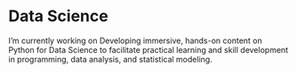 # Data Science
I’m currently working on Developing immersive, hands-on content on Python for Data Science to facilitate practical learning and skill development in programming, data analysis, and statistical modeling.
